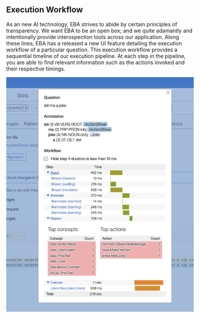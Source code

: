 ## Execution Workflow

As an new AI technology, EBA strives to abide by certain principles of transparency. We want EBA to be an open box; and we quite adamantly and intentionally provide interospection tools across our application. Along these lines, EBA has a released a new UI feature detailing the execution workflow of a particular question. This execution workflow provides a sequential timeline of our execution pipeline. At each step in the pipeline, you are able to find relevant information such as the actions invoked and their respective timings. 

[![Question details](../execution-workflow.png "Question details")](../execution-workflow.png)
